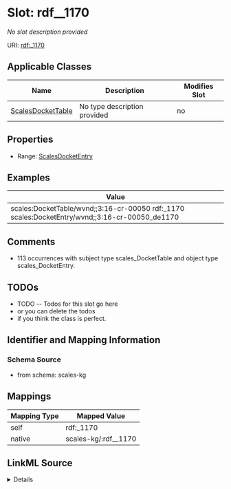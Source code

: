 

# Slot: rdf__1170


_No slot description provided_





URI: [rdf:_1170](http://www.w3.org/1999/02/22-rdf-syntax-ns#_1170)



<!-- no inheritance hierarchy -->





## Applicable Classes

| Name | Description | Modifies Slot |
| --- | --- | --- |
| [ScalesDocketTable](../classes/ScalesDocketTable.md) | No type description provided |  no  |







## Properties

* Range: [ScalesDocketEntry](../classes/ScalesDocketEntry.md)






## Examples

| Value |
| --- |
| scales:DocketTable/wvnd;;3:16-cr-00050 rdf:_1170 scales:DocketEntry/wvnd;;3:16-cr-00050_de1170 |

## Comments

* 113 occurrences with subject type scales_DocketTable and object type scales_DocketEntry.

## TODOs

* TODO -- Todos for this slot go here
* or you can delete the todos
* if you think the class is perfect.

## Identifier and Mapping Information







### Schema Source


* from schema: scales-kg




## Mappings

| Mapping Type | Mapped Value |
| ---  | ---  |
| self | rdf:_1170 |
| native | scales-kg/:rdf__1170 |




## LinkML Source

<details>
```yaml
name: rdf__1170
description: No slot description provided
todos:
- TODO -- Todos for this slot go here
- or you can delete the todos
- if you think the class is perfect.
comments:
- 113 occurrences with subject type scales_DocketTable and object type scales_DocketEntry.
examples:
- value: scales:DocketTable/wvnd;;3:16-cr-00050 rdf:_1170 scales:DocketEntry/wvnd;;3:16-cr-00050_de1170
from_schema: scales-kg
rank: 1000
slot_uri: rdf:_1170
alias: rdf__1170
domain_of:
- scales_DocketTable
range: scales_DocketEntry

```
</details>